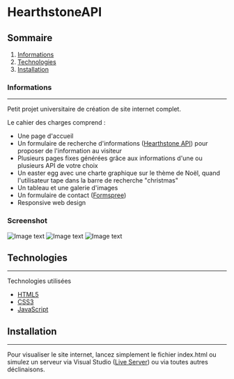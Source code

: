 # HearthstoneAPI

## Sommaire
1. [Informations](#informations)
2. [Technologies](#technologies)
3. [Installation](#installation)
### Informations
***
Petit projet universitaire de création de site internet complet.

Le cahier des charges comprend :

- Une page d'accueil
- Un formulaire de recherche d'informations ([Hearthstone API](https://hearthstoneapi.com/)) pour proposer de l'information au visiteur
- Plusieurs pages fixes générées grâce aux informations d'une ou plusieurs API de votre choix
- Un easter egg avec une charte graphique sur le thème de Noël, quand l'utilisateur tape dans la barre de recherche "christmas"
- Un tableau et une galerie d'images
- Un formulaire de contact ([Formspree](https://formspree.io/))
- Responsive web design
### Screenshot
![Image text](https://i.imgur.com/6gmJq9A.jpeg)
![Image text](https://i.imgur.com/xl7HPke.png)
![Image text](https://i.imgur.com/5G8660S.png)
## Technologies
***
Technologies utilisées
* [HTML5](https://developer.mozilla.org/fr/docs/Web/Guide/HTML/HTML5)
* [CSS3](https://developer.mozilla.org/fr/docs/Web/CSS)
* [JavaScript](https://developer.mozilla.org/fr/docs/Web/JavaScript)
## Installation
***
Pour visualiser le site internet, lancez simplement le fichier index.html ou simulez un serveur via Visual Studio ([Live Server](https://marketplace.visualstudio.com/items?itemName=ritwickdey.LiveServer)) ou via toutes autres déclinaisons.